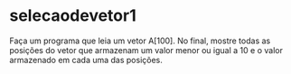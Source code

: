 # selecaodevetor1
Faça um programa que leia um vetor A[100].
No final, mostre todas as posições do vetor que armazenam
um valor menor ou igual a 10 e o valor armazenado em cada uma das posições.
